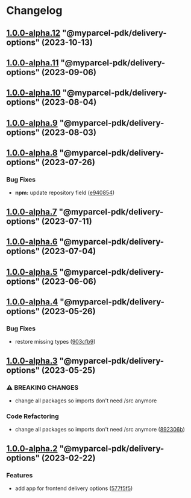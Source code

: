 # Changelog

<!-- MONODEPLOY:BELOW -->

## [1.0.0-alpha.12](https://github.com/myparcelnl/js-pdk/compare/@myparcel-pdk/delivery-options@1.0.0-alpha.11...@myparcel-pdk/delivery-options@1.0.0-alpha.12) "@myparcel-pdk/delivery-options" (2023-10-13)




## [1.0.0-alpha.11](https://github.com/myparcelnl/js-pdk/compare/@myparcel-pdk/delivery-options@1.0.0-alpha.10...@myparcel-pdk/delivery-options@1.0.0-alpha.11) "@myparcel-pdk/delivery-options" (2023-09-06)




## [1.0.0-alpha.10](https://github.com/myparcelnl/js-pdk/compare/@myparcel-pdk/delivery-options@1.0.0-alpha.9...@myparcel-pdk/delivery-options@1.0.0-alpha.10) "@myparcel-pdk/delivery-options" (2023-08-04)

## [1.0.0-alpha.9](https://github.com/myparcelnl/js-pdk/compare/@myparcel-pdk/delivery-options@1.0.0-alpha.8...@myparcel-pdk/delivery-options@1.0.0-alpha.9) "@myparcel-pdk/delivery-options" (2023-08-03)

## [1.0.0-alpha.8](https://github.com/myparcelnl/js-pdk/compare/@myparcel-pdk/delivery-options@1.0.0-alpha.7...@myparcel-pdk/delivery-options@1.0.0-alpha.8) "@myparcel-pdk/delivery-options" (2023-07-26)

### Bug Fixes

- **npm:** update repository
  field ([e940854](https://github.com/myparcelnl/js-pdk/commit/e940854ba1d99c0fcdada8b66f88a7c7e6060272))

## [1.0.0-alpha.7](https://github/myparcelnl/js-pdk/compare/@myparcel-pdk/delivery-options@1.0.0-alpha.6...@myparcel-pdk/delivery-options@1.0.0-alpha.7) "@myparcel-pdk/delivery-options" (2023-07-11)

## [1.0.0-alpha.6](https://github/myparcelnl/js-pdk/compare/@myparcel-pdk/delivery-options@1.0.0-alpha.5...@myparcel-pdk/delivery-options@1.0.0-alpha.6) "@myparcel-pdk/delivery-options" (2023-07-04)

## [1.0.0-alpha.5](https://github/myparcelnl/js-pdk/compare/@myparcel-pdk/delivery-options@1.0.0-alpha.4...@myparcel-pdk/delivery-options@1.0.0-alpha.5) "@myparcel-pdk/delivery-options" (2023-06-06)

## [1.0.0-alpha.4](https://github/myparcelnl/js-pdk/compare/@myparcel-pdk/delivery-options@1.0.0-alpha.3...@myparcel-pdk/delivery-options@1.0.0-alpha.4) "@myparcel-pdk/delivery-options" (2023-05-26)

### Bug Fixes

- restore missing types ([903cfb9](https://github/myparcelnl/js-pdk/commit/903cfb95f161bb5b49fbb91c4f96a7e44c524db8))

## [1.0.0-alpha.3](https://github/myparcelnl/js-pdk/compare/@myparcel-pdk/delivery-options@1.0.0-alpha.2...@myparcel-pdk/delivery-options@1.0.0-alpha.3) "@myparcel-pdk/delivery-options" (2023-05-25)

### ⚠ BREAKING CHANGES

- change all packages so imports don't need /src anymore

### Code Refactoring

- change all packages so imports don't need /src
  anymore ([892306b](https://github/myparcelnl/js-pdk/commit/892306bd3307fe8d5d011bbf6eb7654f7365347a))

## [1.0.0-alpha.2](https://github/myparcelnl/js-pdk/compare/@myparcel-pdk/delivery-options@1.0.0-alpha.1...@myparcel-pdk/delivery-options@1.0.0-alpha.2) "@myparcel-pdk/delivery-options" (2023-02-22)

### Features

- add app for frontend delivery
  options ([577f5f5](https://github/myparcelnl/js-pdk/commit/577f5f5f4e0716717f76702c6f4b6a98b3bdb8bd))

